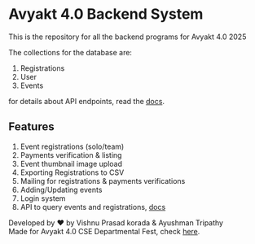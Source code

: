 # Avyakt 4.0 Backend System

This is the repository for all the backend programs for Avyakt 4.0 2025

The collections for the database are:
1. Registrations
2. User
3. Events

for details about API endpoints, read the [docs](./docs/index.md).

## Features

1. Event registrations (solo/team)
1. Payments verification & listing
1. Event thumbnail image upload
1. Exporting Registrations to CSV
1. Mailing for registrations & payments verifications
1. Adding/Updating events
1. Login system
1. API to query events and registrations, [docs](./docs/index.md)

Developed by ❤️ by Vishnu Prasad korada & Ayushman Tripathy  
Made for Avyakt 4.0 CSE Departmental Fest, check [here](https://github.com/Avyakt-4-0).
